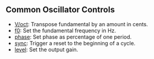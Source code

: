 ## Common Oscillator Controls

* [V/oct](/er-301/units/common-controls#voct): Transpose fundamental by an amount in cents.
* [f0](/er-301/units/common-controls#f0): Set the fundamental frequency in Hz.
* [phase](/er-301/units/common-controls#phase): Set phase as percentage of one period.
* [sync](/er-301/units/common-controls#sync): Trigger a reset to the beginning of a cycle.
* [level](/er-301/units/common-controls#level): Set the output gain.
